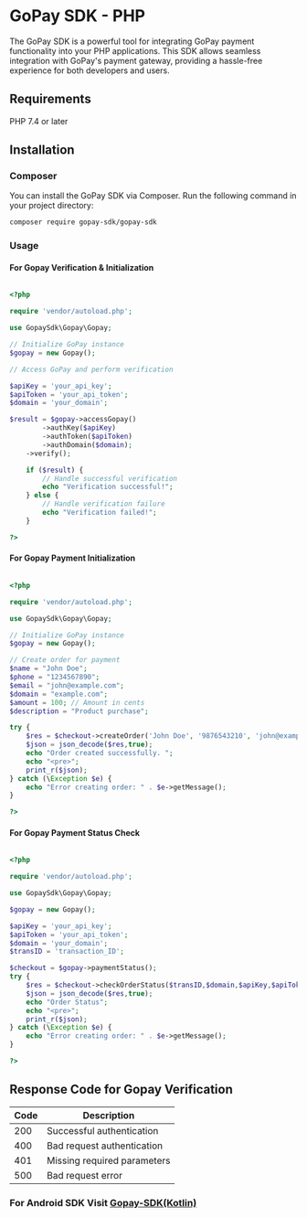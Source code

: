 # GoPay SDK - PHP

The GoPay SDK is a powerful tool for integrating GoPay payment functionality into your PHP applications. This SDK allows seamless integration with GoPay's payment gateway, providing a hassle-free experience for both developers and users.

## Requirements

PHP 7.4 or later

## Installation

### Composer

You can install the GoPay SDK via Composer. Run the following command in your project directory:

```bash
composer require gopay-sdk/gopay-sdk
```

### Usage

#### For Gopay Verification & Initialization

```php

<?php

require 'vendor/autoload.php';

use GopaySdk\Gopay\Gopay;

// Initialize GoPay instance
$gopay = new Gopay();

// Access GoPay and perform verification

$apiKey = 'your_api_key';
$apiToken = 'your_api_token';
$domain = 'your_domain';

$result = $gopay->accessGopay()
        ->authKey($apiKey)
        ->authToken($apiToken)
        ->authDomain($domain);
    ->verify();

    if ($result) {
        // Handle successful verification
        echo "Verification successful!";
    } else {
        // Handle verification failure
        echo "Verification failed!";
    }

?>

```

#### For Gopay Payment Initialization


```php

<?php

require 'vendor/autoload.php';

use GopaySdk\Gopay\Gopay;

// Initialize GoPay instance
$gopay = new Gopay();

// Create order for payment
$name = "John Doe";
$phone = "1234567890";
$email = "john@example.com";
$domain = "example.com";
$amount = 100; // Amount in cents
$description = "Product purchase";

try {
    $res = $checkout->createOrder('John Doe', '9876543210', 'john@example.com', 'example.com', 1000, 'Product description', 'https://example.com/return');
    $json = json_decode($res,true);
    echo "Order created successfully. ";
    echo "<pre>";
    print_r($json);
} catch (\Exception $e) {
    echo "Error creating order: " . $e->getMessage();
}

?>

```

#### For Gopay Payment Status Check

```php

<?php

require 'vendor/autoload.php'; 

use GopaySdk\Gopay\Gopay;

$gopay = new Gopay();

$apiKey = 'your_api_key';
$apiToken = 'your_api_token';
$domain = 'your_domain';
$transID = 'transaction_ID';

$checkout = $gopay->paymentStatus();
try {
    $res = $checkout->checkOrderStatus($transID,$domain,$apiKey,$apiToken);
    $json = json_decode($res,true);
    echo "Order Status";
    echo "<pre>";
    print_r($json);
} catch (\Exception $e) {
    echo "Error creating order: " . $e->getMessage();
}

?>


```

## Response Code for Gopay Verification
| Code    | Description |
| -------- | ------- |
| 200 | Successful authentication    |
| 400 | Bad request authentication     |
| 401    | Missing required parameters    |
| 500    | Bad request error    |

### For Android SDK Visit [Gopay-SDK(Kotlin)](https://github.com/gowebstm/Gopay-kotlin)